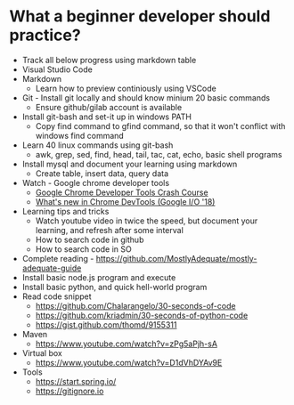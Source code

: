 # What a beginner developer should practice?

* Track all below progress using markdown table
* Visual Studio Code
* Markdown
  * Learn how to preview continiously using VSCode
* Git - Install git locally and should know minium 20 basic commands
  * Ensure github/gilab account is available
* Install git-bash and set-it up in windows PATH
  * Copy find command to gfind command, so that it won't conflict with windows find command
* Learn 40 linux commands using git-bash
  * awk, grep, sed, find, head, tail, tac, cat, echo, basic shell programs  
* Install mysql and document your learning using markdown
  * Create table, insert data, query data
* Watch - Google chrome developer tools
  * [Google Chrome Developer Tools Crash Course](https://www.youtube.com/watch?v=x4q86IjJFag)
  * [What's new in Chrome DevTools (Google I/O '18)](https://www.youtube.com/watch?v=mfuE53x4b3k)
* Learning tips and tricks
  * Watch youtube video in twice the speed, but document your learning, and refresh after some interval
  * How to search code in github
  * How to search code in SO
* Complete reading - https://github.com/MostlyAdequate/mostly-adequate-guide
* Install basic node.js program and execute
* Install basic python, and quick hell-world program
* Read code snippet
  * https://github.com/Chalarangelo/30-seconds-of-code
  * https://github.com/kriadmin/30-seconds-of-python-code
  * https://gist.github.com/thomd/9155311
* Maven
  * https://www.youtube.com/watch?v=zPg5aPjh-sA
* Virtual box
  * https://www.youtube.com/watch?v=D1dVhDYAv9E    
* Tools
  * https://start.spring.io/
  * https://gitignore.io
